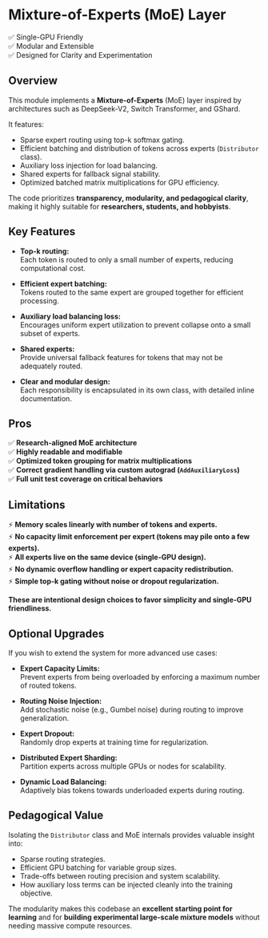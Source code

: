 # Mixture-of-Experts (MoE) Layer
✅ Single-GPU Friendly  
✅ Modular and Extensible  
✅ Designed for Clarity and Experimentation

## Overview

This module implements a **Mixture-of-Experts** (MoE) layer inspired by architectures such as DeepSeek-V2, Switch Transformer, and GShard.

It features:
- Sparse expert routing using top-k softmax gating.
- Efficient batching and distribution of tokens across experts (`Distributor` class).
- Auxiliary loss injection for load balancing.
- Shared experts for fallback signal stability.
- Optimized batched matrix multiplications for GPU efficiency.

The code prioritizes **transparency, modularity, and pedagogical clarity**, making it highly suitable for **researchers, students, and hobbyists**.

## Key Features

- **Top-k routing:**  
  Each token is routed to only a small number of experts, reducing computational cost.

- **Efficient expert batching:**  
  Tokens routed to the same expert are grouped together for efficient processing.

- **Auxiliary load balancing loss:**  
  Encourages uniform expert utilization to prevent collapse onto a small subset of experts.

- **Shared experts:**  
  Provide universal fallback features for tokens that may not be adequately routed.

- **Clear and modular design:**  
  Each responsibility is encapsulated in its own class, with detailed inline documentation.

## Pros

✅ **Research-aligned MoE architecture**  
✅ **Highly readable and modifiable**  
✅ **Optimized token grouping for matrix multiplications**  
✅ **Correct gradient handling via custom autograd (`AddAuxiliaryLoss`)**  
✅ **Full unit test coverage on critical behaviors**  

## Limitations

⚡ **Memory scales linearly with number of tokens and experts.**  
⚡ **No capacity limit enforcement per expert (tokens may pile onto a few experts).**  
⚡ **All experts live on the same device (single-GPU design).**  
⚡ **No dynamic overflow handling or expert capacity redistribution.**  
⚡ **Simple top-k gating without noise or dropout regularization.**

**These are intentional design choices to favor simplicity and single-GPU friendliness.**

## Optional Upgrades

If you wish to extend the system for more advanced use cases:

- **Expert Capacity Limits:**  
  Prevent experts from being overloaded by enforcing a maximum number of routed tokens.

- **Routing Noise Injection:**  
  Add stochastic noise (e.g., Gumbel noise) during routing to improve generalization.

- **Expert Dropout:**  
  Randomly drop experts at training time for regularization.

- **Distributed Expert Sharding:**  
  Partition experts across multiple GPUs or nodes for scalability.

- **Dynamic Load Balancing:**  
  Adaptively bias tokens towards underloaded experts during routing.

## Pedagogical Value

Isolating the `Distributor` class and MoE internals provides valuable insight into:
- Sparse routing strategies.
- Efficient GPU batching for variable group sizes.
- Trade-offs between routing precision and system scalability.
- How auxiliary loss terms can be injected cleanly into the training objective.

The modularity makes this codebase an **excellent starting point for learning** and for
**building experimental large-scale mixture models** without needing massive compute resources.
